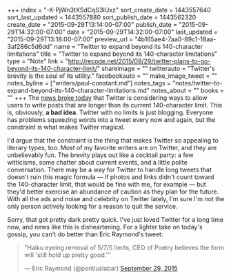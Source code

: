 +++
index = "-K-PjWn3tXSdCqS3IUxz"
sort_create_date = 1443557640
sort_last_updated = 1443557880
sort_publish_date = 1443562320
create_date = "2015-09-29T13:14:00-07:00"
publish_date = "2015-09-29T14:32:00-07:00"
date = "2015-09-29T14:32:00-07:00"
last_updated = "2015-09-29T13:18:00-07:00"
preview_url = "4b165ae4-7aa0-89c1-18aa-3af286c5d6dd"
name = "Twitter to expand beyond its 140-character limitations"
title = "Twitter to expand beyond its 140-character limitations"
type = "Note"
link = "http://recode.net/2015/09/29/twitter-plans-to-go-beyond-its-140-character-limit/"
shareimage = ""
twitterauto = "Twitter's brevity is the soul of its utility."
facebookauto = ""
make_image_tweet = ""
notes_byline = ["writers/paul-constant.md"]
notes_tags = "notes/twitter-to-expand-beyond-its-140-character-limitations.md"
notes_about = ""
books = ""
+++
The [news broke today](http://recode.net/2015/09/29/twitter-plans-to-go-beyond-its-140-character-limit/) that Twitter is considering ways to allow users to write posts that are longer than its current 140-character limit. This is, obviously, **a bad idea**. Twitter with no limits is just blogging. Everyone has problems squeezing words into a tweet every now and again, but the constraint is what makes Twitter magical. 

I'd argue that the constraint is the thing that makes Twitter so appealing to literary types, too. Most of my favorite writers are on Twitter, and they are unbelievably fun. The brevity plays out like a cocktail party: a few witticisms, some chatter about current events, and a little polite conversation. There may be a way for Twitter to handle long tweets that doesn't ruin this magic formula — if photos and links didn't count toward the 140-character limit, that would be fine with me, for example — but they'd better exercise an abundance of caution as they plan for the future. With all the ads and noise and celebrity on Twitter lately, I'm sure I'm not the only person actively looking for a reason to quit the service. 

Sorry, that got pretty dark pretty quick. I've just loved Twitter for a long time now, and news like this is disheartening. For a lighter take on today's gossip, you can't do better than Eric Raymond's tweet:

<blockquote class="twitter-tweet" lang="en"><p lang="en" dir="ltr">&quot;Haiku eyeing removal of 5/7/5 limits, CEO of Poetry believes the form will &#39;still hold up pretty good.&#39;&quot;</p>&mdash; Eric Raymond (@pontiuslabar) <a href="https://twitter.com/pontiuslabar/status/648922977132675073">September 29, 2015</a></blockquote>